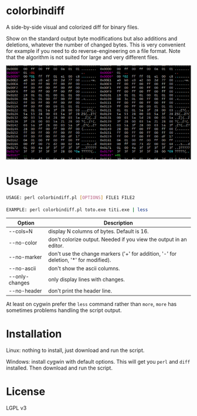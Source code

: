 # colorbindiff
A side-by-side visual and colorized diff for binary files. 

Show on the standard output byte modifications but also additions and deletions, whatever the number of changed bytes. This is very convenient for example if you need to do reverse-engineering on a file format. Note that the algorithm is not suited for large and very different files.

![screen snapshot](screen-snapshot.png)

# Usage
```bash
USAGE: perl colorbindiff.pl [OPTIONS] FILE1 FILE2

EXAMPLE: perl colorbindiff.pl toto.exe titi.exe | less
```

| Option | Description 
| --- | ---
|--cols=N | display N columns of bytes. Default is 16.
|--no-color | don't colorize output. Needed if you view the output in an editor.
|--no-marker | don't use the change markers ('\+' for addition, '\-' for deletion, '\*' for modified).
|--no-ascii  | don't show the ascii columns.
|--only-changes | only display lines with changes.
|--no-header | don't print the header line.

At least on cygwin prefer the `less` command rather than `more`, `more` has sometimes problems handling the script output.

# Installation
Linux: nothing to install, just download and run the script.

Windows: install cygwin with default options. This will get you `perl` and `diff` installed. Then download and run the script.

# License
LGPL v3
